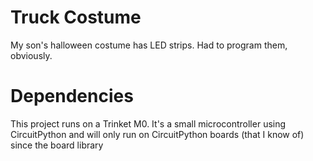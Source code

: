 # Truck Costume
My son's halloween costume has LED strips. Had to program them, obviously.

# Dependencies
This project runs on a Trinket M0. It's a small microcontroller using CircuitPython and will only run on CircuitPython boards (that I know of) since the board library 